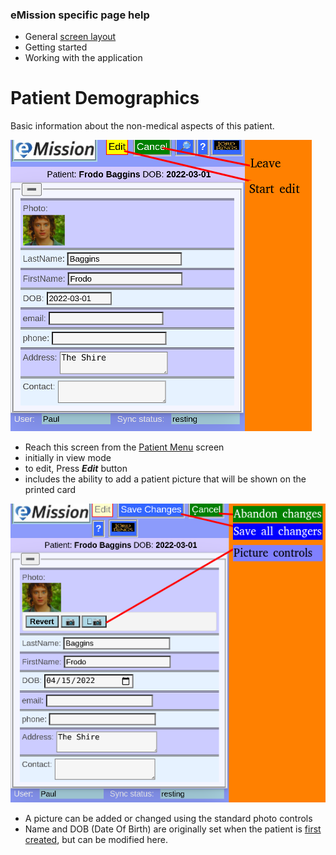 ### eMission specific page help
* General [screen layout](GeneralLayout.md)
* Getting started
* Working with the application

# Patient Demographics

Basic information about the non-medical aspects of this patient.

![](../images/Demo1.png)

* Reach this screen from the [Patient Menu](PatientPhoto.md) screen
* initially in view mode
* to edit, Press *__Edit__* button
* includes the ability to add a patient picture that will be shown on the printed card

![](../images/demo2.png)

* A picture can be added or changed using the standard photo controls
* Name and DOB (Date Of Birth) are originally set when the patient is [first created](PatientNew.md), but can be modified here. 
